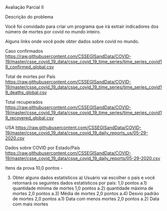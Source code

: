 Avaliação Parcial II

Descrição do problema

Você foi convidado para criar um programa que irá extrair indicadores dos número de mortes por covid
no mundo inteiro.

Alguns links onde você pode obter dados sobre covid no mundo.

Caso confirmados
https://raw.githubusercontent.com/CSSEGISandData/COVID-19/master/csse_covid_19_data/csse_covid_19_time_series/time_series_covid19_confirmed_global.csv

Total de mortes por País
https://raw.githubusercontent.com/CSSEGISandData/COVID-19/master/csse_covid_19_data/csse_covid_19_time_series/time_series_covid19_deaths_global.csv

Total recuperados
https://raw.githubusercontent.com/CSSEGISandData/COVID-19/master/csse_covid_19_data/csse_covid_19_time_series/time_series_covid19_recovered_global.csv

USA
https://raw.githubusercontent.com/CSSEGISandData/COVID-19/master/csse_covid_19_data/csse_covid_19_daily_reports_us/05-29-2020.csv

Dados sobre COVID por Estado/País
https://raw.githubusercontent.com/CSSEGISandData/COVID-19/master/csse_covid_19_data/csse_covid_19_daily_reports/05-29-2020.csv

Itens da prova 10,0 pontos -

3) Obter alguns dados estatísticos a) Usuário vai escolher o país e você retornará os seguintes
   dados estatísticos por país:
   1,0 pontos a.1) quantidade mínima de mortes 1,0 pontos a.2) quantidade máxima de mortes 2,0
   pontos a.3) Média de mortes 2,0 pontos a.4) Desvio padrão de mortes 2,0 pontos a.1) Data com
   menos mortes 2,0 pontos a.2) Data com mais mortes
